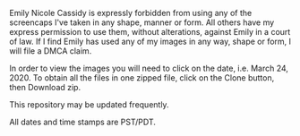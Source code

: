 Emily Nicole Cassidy is expressly forbidden from using any of the screencaps I've taken in any shape, manner or form. All others have my express permission to use them, without alterations, against Emily in a court of law. If I find Emily has used any of my images in any way, shape or form, I will file a DMCA claim.

In order to view the images you will need to click on the date, i.e. March 24, 2020. To obtain all the files in one zipped file, click on the Clone button, then Download zip.

This repository may be updated frequently.

All dates and time stamps are PST/PDT.
